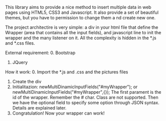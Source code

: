 This library aims to provide a nice method to insert multiple data in web pages using HTML5, CSS3 and Javascript. It also provide a set of beautiful themes, but you have to permission to change them a nd create new one.

The project architectire is very simple:
  a div in your html file that define the Wrapper (area that contains all the input fields), and javascript line to init the wrapper and the many listener on it. All the complexity is hidden in the *.js and *.css files.
  
External requirement:
  0. Bootstrap
  1. JQuery
  
How it work:
  0. Import the *.js and .css and the pictures files
    <script type="text/javascript" src="js/DinamicInputFields.js" /></script>
    <link rel="stylesheet" type="text/css" href="css/DinamicInputFields.css" />
  1. Create the div
    <div id="myWrapper" class="multiDinamicInputFields"></div>
  2. Initialitazion:
    newMultiDinamicInputFields("#myWrapper"); or newMultiDinamicInputFields("#myWrapper",{});
    The first parament is the id of the wrapper. Remember the # char. Class are not supported. Then we have the optional field to specify some option through JSON syntax. Details are explained later.
  3. Congratulation! Now your wrapper can work!
